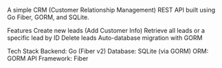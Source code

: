 A simple CRM (Customer Relationship Management) REST API built using Go Fiber, GORM, and SQLite.

Features
Create new leads (Add Customer Info)
Retrieve all leads or a specific lead by ID
Delete leads
Auto-database migration with GORM

Tech Stack
Backend: Go (Fiber v2)
Database: SQLite (via GORM)
ORM: GORM
API Framework: Fiber